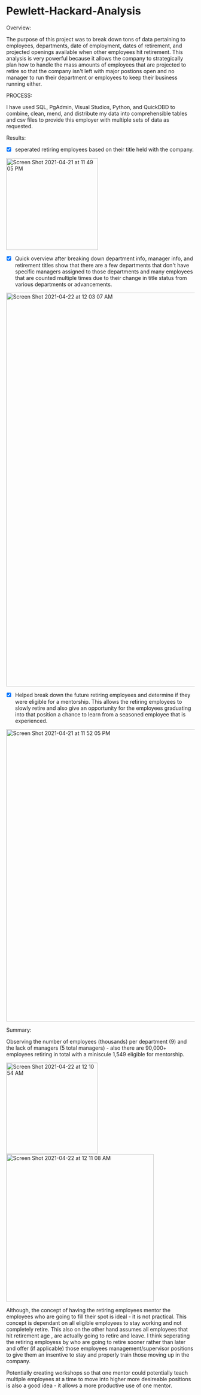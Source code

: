 # Pewlett-Hackard-Analysis

Overview:

The purpose of this project was to break down tons of data pertaining to employees, departments, date of employment, dates of retirement, and projected openings available when other employees hit retirement. This analysis is very powerful because it allows the company to strategically plan how to handle the mass amounts of employees that are projected to retire so that the company isn't left with major postions open and no manager to run their department or employees to keep their business running either.

PROCESS:

I have used SQL, PgAdmin, Visual Studios, Python, and QuickDBD to combine, clean, mend, and distribute my data into comprehensible tables and csv files to provide this employer with multiple sets of data as requested. 

Results:
- [x] seperated retiring employees based on their title held with the company.

<img width="245" alt="Screen Shot 2021-04-21 at 11 49 05 PM" src="https://user-images.githubusercontent.com/78769464/115657246-2f107c80-a2fc-11eb-95ad-6cc2f7632e52.png">

- [x] Quick overview after breaking down department info, manager info, and retirement titles show that there are a few departments that don't have specific managers assigned to those departments and many employees that are counted multiple times due to their change in title status from various departments or advancements.


<img width="1051" alt="Screen Shot 2021-04-22 at 12 03 07 AM" src="https://user-images.githubusercontent.com/78769464/115658461-713abd80-a2fe-11eb-88a8-f082df3ce7df.png">



- [x] Helped break down the future retiring employees and determine if they were eligible for a mentorship. This allows the retiring employees to slowly retire and also give an opportunity for the employees graduating into that position a chance to learn from a seasoned employee that is experienced. 

<img width="780" alt="Screen Shot 2021-04-21 at 11 52 05 PM" src="https://user-images.githubusercontent.com/78769464/115657512-9fb79900-a2fc-11eb-8d3e-0244ca882450.png">

 
Summary:

Observing the number of employees (thousands) per department (9) and the lack of managers (5 total managers) - also there are 90,000+ employees retiring in total with a miniscule 1,549 eligible for mentorship. 

<img width="244" alt="Screen Shot 2021-04-22 at 12 10 54 AM" src="https://user-images.githubusercontent.com/78769464/115658897-4735cb00-a2ff-11eb-81e8-de264aaa3c7e.png">
<img width="394" alt="Screen Shot 2021-04-22 at 12 11 08 AM" src="https://user-images.githubusercontent.com/78769464/115658901-4ac95200-a2ff-11eb-8b67-e046e5cfd761.png">

Although, the concept of having the retiring employees mentor the employees who are going to fill their spot is ideal - it is not practical. This concept is dependant on all eligible employees to stay working and not completely retire. This also on the other hand assumes all employees that hit retirement age , are actually going to retire and leave. I think seperating the retiring employess by who are going to retire sooner rather than later and offer (if applicable) those employees management/supervisor positions to give them an insentive to stay and properly train those moving up in the company. 

Potentially creating workshops so that one mentor could potentially teach multiple employees at a time to move into higher more desireable positions is also a good idea - it allows a more productive use of one mentor. 

